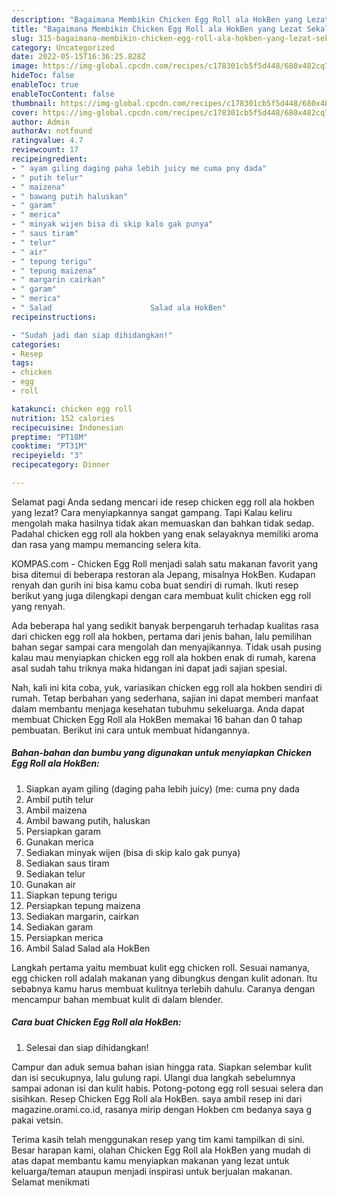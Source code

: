 ```yaml
---
description: "Bagaimana Membikin Chicken Egg Roll ala HokBen yang Lezat Sekali"
title: "Bagaimana Membikin Chicken Egg Roll ala HokBen yang Lezat Sekali"
slug: 315-bagaimana-membikin-chicken-egg-roll-ala-hokben-yang-lezat-sekali
category: Uncategorized
date: 2022-05-15T16:36:25.828Z
image: https://img-global.cpcdn.com/recipes/c178301cb5f5d448/680x482cq70/chicken-egg-roll-ala-hokben-foto-resep-utama.jpg
hideToc: false
enableToc: true
enableTocContent: false
thumbnail: https://img-global.cpcdn.com/recipes/c178301cb5f5d448/680x482cq70/chicken-egg-roll-ala-hokben-foto-resep-utama.jpg
cover: https://img-global.cpcdn.com/recipes/c178301cb5f5d448/680x482cq70/chicken-egg-roll-ala-hokben-foto-resep-utama.jpg
author: Admin
authorAv: notfound
ratingvalue: 4.7
reviewcount: 17
recipeingredient:
- " ayam giling daging paha lebih juicy me cuma pny dada"
- " putih telur"
- " maizena"
- " bawang putih haluskan"
- " garam"
- " merica"
- " minyak wijen bisa di skip kalo gak punya"
- " saus tiram"
- " telur"
- " air"
- " tepung terigu"
- " tepung maizena"
- " margarin cairkan"
- " garam"
- " merica"
- " Salad                      Salad ala HokBen"
recipeinstructions:

- "Sudah jadi dan siap dihidangkan!"
categories:
- Resep
tags:
- chicken
- egg
- roll

katakunci: chicken egg roll 
nutrition: 152 calories
recipecuisine: Indonesian
preptime: "PT18M"
cooktime: "PT31M"
recipeyield: "3"
recipecategory: Dinner

---
```



Selamat pagi Anda sedang mencari ide resep chicken egg roll ala hokben yang lezat? Cara menyiapkannya sangat gampang. Tapi Kalau keliru mengolah maka hasilnya tidak akan memuaskan dan bahkan tidak sedap. Padahal chicken egg roll ala hokben yang enak selayaknya memiliki aroma dan rasa yang mampu memancing selera kita.


KOMPAS.com - Chicken Egg Roll menjadi salah satu makanan favorit yang bisa ditemui di beberapa restoran ala Jepang, misalnya HokBen. Kudapan renyah dan gurih ini bisa kamu coba buat sendiri di rumah. Ikuti resep berikut yang juga dilengkapi dengan cara membuat kulit chicken egg roll yang renyah.

Ada beberapa hal yang sedikit banyak berpengaruh terhadap kualitas rasa dari chicken egg roll ala hokben, pertama dari jenis bahan, lalu pemilihan bahan segar sampai cara mengolah dan menyajikannya. Tidak usah pusing kalau mau menyiapkan chicken egg roll ala hokben enak di rumah, karena asal sudah tahu triknya maka hidangan ini dapat jadi sajian spesial.


Nah, kali ini kita coba, yuk, variasikan chicken egg roll ala hokben sendiri di rumah. Tetap berbahan yang sederhana, sajian ini dapat memberi manfaat dalam membantu menjaga kesehatan tubuhmu sekeluarga. Anda dapat membuat Chicken Egg Roll ala HokBen memakai 16 bahan dan 0 tahap pembuatan. Berikut ini cara untuk membuat hidangannya.

<!--inarticleads1-->

##### Bahan-bahan dan bumbu yang digunakan untuk menyiapkan Chicken Egg Roll ala HokBen:

1. Siapkan  ayam giling (daging paha lebih juicy) (me: cuma pny dada
1. Ambil  putih telur
1. Ambil  maizena
1. Ambil  bawang putih, haluskan
1. Persiapkan  garam
1. Gunakan  merica
1. Sediakan  minyak wijen (bisa di skip kalo gak punya)
1. Sediakan  saus tiram
1. Sediakan  telur
1. Gunakan  air
1. Siapkan  tepung terigu
1. Persiapkan  tepung maizena
1. Sediakan  margarin, cairkan
1. Sediakan  garam
1. Persiapkan  merica
1. Ambil  Salad                      Salad ala HokBen


Langkah pertama yaitu membuat kulit egg chicken roll. Sesuai namanya, egg chicken roll adalah makanan yang dibungkus dengan kulit adonan. Itu sebabnya kamu harus membuat kulitnya terlebih dahulu. Caranya dengan mencampur bahan membuat kulit di dalam blender. 

<!--inarticleads2-->

##### Cara buat Chicken Egg Roll ala HokBen:


1. Selesai dan siap dihidangkan!

Campur dan aduk semua bahan isian hingga rata. Siapkan selembar kulit dan isi secukupnya, lalu gulung rapi. Ulangi dua langkah sebelumnya sampai adonan isi dan kulit habis. Potong-potong egg roll sesuai selera dan sisihkan. Resep Chicken Egg Roll ala HokBen. saya ambil resep ini dari magazine.orami.co.id, rasanya mirip dengan Hokben cm bedanya saya g pakai vetsin. 

Terima kasih telah menggunakan resep yang tim kami tampilkan di sini. Besar harapan kami, olahan Chicken Egg Roll ala HokBen yang mudah di atas dapat membantu kamu menyiapkan makanan yang lezat untuk keluarga/teman ataupun menjadi inspirasi untuk berjualan makanan. Selamat menikmati
